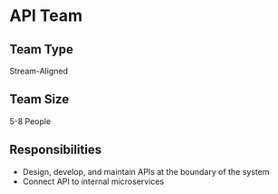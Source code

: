 # API Team

## Team Type
Stream-Aligned

## Team Size
5-8 People

## Responsibilities
* Design, develop, and maintain APIs at the boundary of the system
* Connect API to internal microservices
